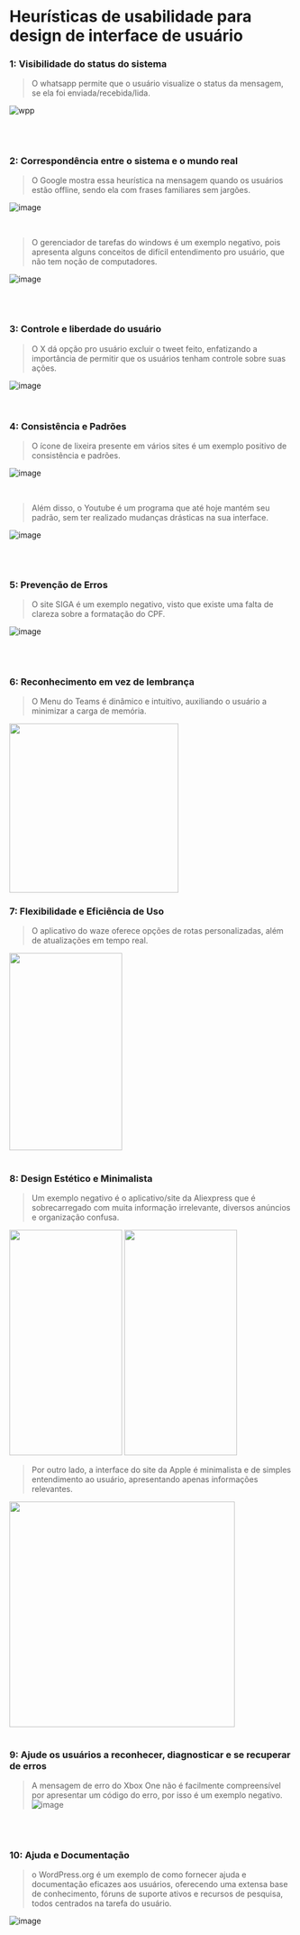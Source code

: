 <h1>Heurísticas de usabilidade para design de interface de usuário</h1>

### 1: Visibilidade do status do sistema
> O whatsapp permite que o usuário visualize o status da mensagem, se ela foi enviada/recebida/lida.

![wpp](https://github.com/sofialessaa/bertoti/assets/126245999/741442b5-3360-4075-a948-605569bc69ea)

<br>

#

### 2: Correspondência entre o sistema e o mundo real
> O Google mostra essa heurística na mensagem quando os usuários estão offline, sendo ela com frases familiares sem jargões.

![image](https://github.com/sofialessaa/bertoti/assets/126245999/cd568f5a-c243-46c2-a89f-fda6acbb8832)

<br>

> O gerenciador de tarefas do windows é um exemplo negativo, pois apresenta alguns conceitos de difícil entendimento pro usuário, que não tem noção de computadores.

![image](https://github.com/sofialessaa/bertoti/assets/126245999/d16e2620-c75e-40a4-a496-0915f52db8da)

<br>

#

### 3: Controle e liberdade do usuário
> O X dá opção pro usuário excluir o tweet feito, enfatizando a importância de permitir que os usuários tenham controle sobre suas ações.

![image](https://github.com/sofialessaa/bertoti/assets/126245999/56146a31-1aeb-4f8c-a450-645af0f27406)

<br>

### 4: Consistência e Padrões
> O ícone de lixeira presente em vários sites é um exemplo positivo de consistência e padrões.

![image](https://github.com/sofialessaa/bertoti/assets/126245999/43e2e6de-32ef-48f6-b4c7-644041fdfac6)

<br>

> Além disso, o Youtube é um programa que até hoje mantém seu padrão, sem ter realizado mudanças drásticas na sua interface.

![image](https://github.com/sofialessaa/bertoti/assets/126245999/53b04d9e-8369-467f-bf60-6fd98b5cce28)



<br>

#

### 5: Prevenção de Erros
> O site SIGA é um exemplo negativo, visto que existe uma falta de clareza sobre a formatação do CPF.

![image](https://github.com/sofialessaa/bertoti/assets/126245999/b41066f9-055d-412f-be2c-081e28b862d9) 

<br>

#

### 6: Reconhecimento em vez de lembrança
> O Menu do Teams é dinâmico e intuitivo, auxiliando o usuário a minimizar a carga de memória.
<img class="menuTeams" src= "https://github.com/sofialessaa/bertoti/assets/126245999/fa0faf67-6810-4e3a-b149-21e5245fc6f6" height="300"/>

<br>

### 7: Flexibilidade e Eficiência de Uso
> O aplicativo do waze oferece opções de rotas personalizadas, além de atualizações em tempo real.
<img class="Waze" src= "https://github.com/sofialessaa/bertoti/assets/126245999/8e569695-cecc-4084-9cb8-e41216dc9347" width="200" height="350"/>

<br>

#

### 8: Design Estético e Minimalista
>Um exemplo negativo é o aplicativo/site da Aliexpress que é sobrecarregado com muita informação irrelevante, diversos anúncios e organização confusa.
<img class="homeAliexpress" src= "https://github.com/sofialessaa/bertoti/assets/126245999/b8440ed6-1033-419d-919a-b2ca92426308" width="200" height="400"/>
<img class="produtoAliexpress" src= "https://github.com/sofialessaa/bertoti/assets/126245999/e9886e56-db7f-4241-a161-eb37c14d5648" width="200" height="400"/>

<br>

> Por outro lado, a interface do site da Apple é minimalista e de simples entendimento ao usuário, apresentando apenas informações relevantes.
<img class="siteApple" src= "https://github.com/sofialessaa/bertoti/assets/126245999/3054d54f-0267-42c9-8c12-bba7d6ad0d6b" height="400"/>

<br>

#

### 9: Ajude os usuários a reconhecer, diagnosticar e se recuperar de erros
> A mensagem de erro do Xbox One não é facilmente compreensível por apresentar um código do erro, por isso é um exemplo negativo.
![image](https://github.com/sofialessaa/bertoti/assets/126245999/a98f450e-4099-432a-a8c3-635870e8c6f5)


<br>

#

### 10: Ajuda e Documentação
> o WordPress.org é um exemplo de como fornecer ajuda e documentação eficazes aos usuários, oferecendo uma extensa base de conhecimento, fóruns de suporte ativos e recursos de pesquisa, todos centrados na tarefa do usuário.

![image](https://github.com/sofialessaa/bertoti/assets/126245999/d1c17705-50c5-4b25-9093-fe514a3bf538)

